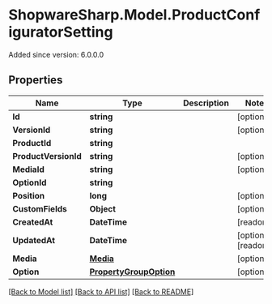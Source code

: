 # ShopwareSharp.Model.ProductConfiguratorSetting
Added since version: 6.0.0.0

## Properties

Name | Type | Description | Notes
------------ | ------------- | ------------- | -------------
**Id** | **string** |  | [optional] 
**VersionId** | **string** |  | [optional] 
**ProductId** | **string** |  | 
**ProductVersionId** | **string** |  | [optional] 
**MediaId** | **string** |  | [optional] 
**OptionId** | **string** |  | 
**Position** | **long** |  | [optional] 
**CustomFields** | **Object** |  | [optional] 
**CreatedAt** | **DateTime** |  | [readonly] 
**UpdatedAt** | **DateTime** |  | [optional] [readonly] 
**Media** | [**Media**](Media.md) |  | [optional] 
**Option** | [**PropertyGroupOption**](PropertyGroupOption.md) |  | [optional] 

[[Back to Model list]](../README.md#documentation-for-models) [[Back to API list]](../README.md#documentation-for-api-endpoints) [[Back to README]](../README.md)

